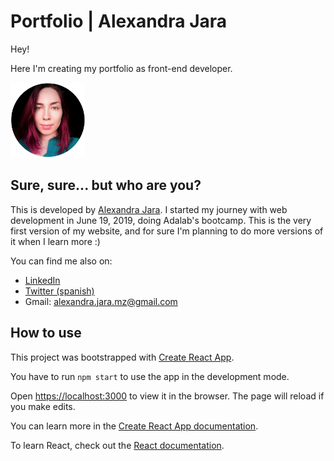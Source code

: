 # Portfolio | Alexandra Jara

Hey!

Here I'm creating my portfolio as front-end developer. 

<img src="./src/assets/images/alex-1.png" alt="Portrait of Alexandra Jara" height="120px">


## Sure, sure... but who are you? ##

This is developed by [Alexandra Jara](https://github.com/alexandrajaramz). I started my journey with web development in June 19, 2019, doing Adalab's bootcamp. This is the very first version of my website, and for sure I'm planning to do more versions of it when I learn more :)

You can find me also on: 

- [LinkedIn](https://www.linkedin.com/in/alexandrajaramz/)
- [Twitter (spanish)](https://twitter.com/alexandrajaramz)
- Gmail: alexandra.jara.mz@gmail.com

## How to use ##

This project was bootstrapped with [Create React App](https://github.com/facebook/create-react-app).

You have to run `npm start` to use the app in the development mode. 

Open [https://localhost:3000](https://localhost:3000) to view it in the browser. The page will reload if you make edits.

You can learn more in the [Create React App documentation](https://facebook.github.io/create-react-app/docs/getting-started).

To learn React, check out the [React documentation](https://reactjs.org/).